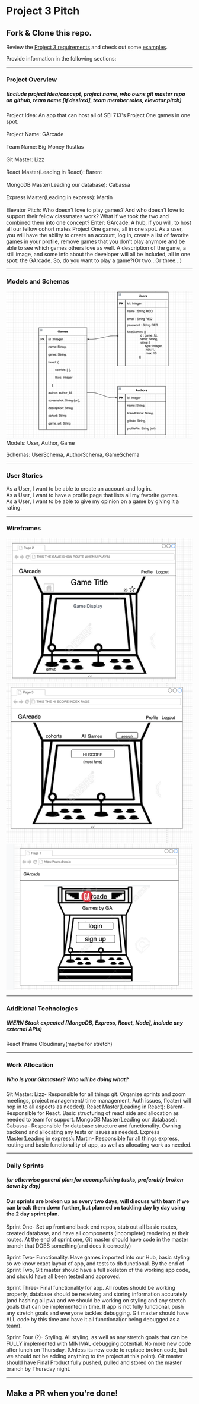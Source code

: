 # Project 3 Pitch

## Fork & Clone this repo.

Review the [Project 3 requirements](https://tmdarneille.gitbook.io/sei-ga-sea/11-projects/project-3#project-feedback-evaluation) and check out some [examples](https://tmdarneille.gitbook.io/sei-ga-sea/11-projects/past-projects/project3).

Provide information in the following sections:

----------------------------------------------------------
### Project Overview
##### (Include project idea/concept, project name, who owns git master repo on github, team name [if desired], team member roles, elevator pitch)
Project Idea:  An app that can host all of SEI 713's Project One games in one spot.
</br>
</br>
Project Name: GArcade
</br>
</br>
Team Name: Big Money Rustlas
</br>
</br>
Git Master: Lizz</br>
</br>
React Master(Leading in React): Barent</br>
</br>
MongoDB Master(Leading our database): Cabassa</br>
</br>
Express Master(Leading in express): Martin
</br>
</br>
Elevator Pitch: Who doesn't love to play games? And who doesn't love to support their fellow classmates work? What if we took the two and combined them into one concept? Enter: GArcade. A hub, if you will, to host all our fellow cohort mates Project One games, all in one spot. As a user, you will have the ability to create an account, log in, create a list of favorite games in your profile, remove games that you don't play anymore and be able to see which games others love as well. A description of the game, a still image, and some info about the developer will all be included, all in one spot: the GArcade. So, do you want to play a game?(Or two...Or three...) 


----------------------------------------------------------
### Models and Schemas
![Alt text](assets/erd.png?raw=true)
Models: User, Author, Game

Schemas: UserSchema, AuthorSchema, GameSchema




----------------------------------------------------------
### User Stories
As a User, I want to be able to create an account and log in.</br>
As a User, I want to have a profile page that lists all my favorite games.</br>
As a User, I want to be able to give my opinion on a game by giving it a rating.




----------------------------------------------------------
### Wireframes
![Alt text](assets/gamepage.png?raw=true)
![Alt text](assets/hiscoreindex.png?raw=true)
![Alt text](assets/landingpage.png?raw=true)

----------------------------------------------------------
### Additional Technologies
##### (MERN Stack expected [MongoDB, Express, React, Node], include any external APIs)
React Iframe
Cloudinary(maybe for stretch)

----------------------------------------------------------
### Work Allocation
##### Who is your Gitmaster? Who will be doing what? 
Git Master: Lizz- Responsible for all things git. Organize sprints and zoom meetings, project management/ time management, Auth issues, floater( will hop in to all aspects as needed).
React Master(Leading in React): Barent- Responsible for React. Basic structuring of react side and allocation as needed to team for support.
MongoDB Master(Leading our database): Cabassa- Responsible for database structure and functionality. Owning backend and allocating any tests or issues as needed.
Express Master(Leading in express): Martin- Responsible for all things express, routing and basic functionality of app, as well as allocating work as needed.

----------------------------------------------------------
### Daily Sprints
##### (or otherwise general plan for accomplishing tasks, preferably broken down by day)

#### Our sprints are broken up as every two days, will discuss with team if we can break them down further, but planned on tackling day by day using the 2 day sprint plan.

Sprint One- Set up front and back end repos, stub out all basic routes, created database, and have all components (incomplete) rendering at their routes. At the end of sprint one, Git master should have code in the master branch that DOES something(and does it correctly)

Sprint Two- Functionality. Have games imported into our Hub, basic styling so we know exact layout of app, and tests to db functional. By the end of Sprint Two, GIt master should have a full skeleton of the working app code, and should have all been tested and approved.

Sprint Three- Final functionality for app. All routes should be working properly, database should be receiving and storing information accurately (and hashing all pw) and we should be working on styling and any stretch goals that can be implemented in time. If app is not fully functional, push any stretch goals and everyone tackles debugging. Git master should have ALL code by this time and have it all functional(or being debugged as a team).

Sprint Four (?)- Styling. All styling, as well as any stretch goals that can be FULLY implemented with MINIMAL debugging potential. No more new code after lunch on Thursday. (Unless its new code to replace broken code, but we should not be adding anything to the project at this point). Git master should have Final Product fully pushed, pulled and stored on the master branch by Thursday night. 



----------------------------------------------------------

## Make a PR when you're done!
